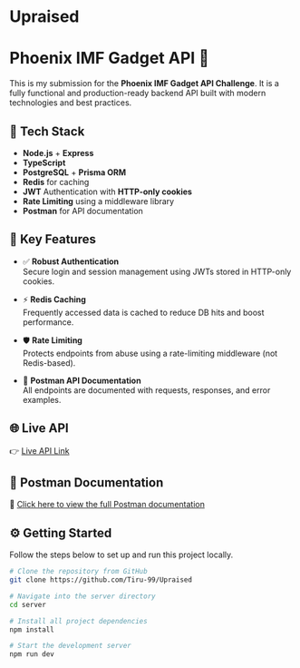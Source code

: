 # Upraised 
# Phoenix IMF Gadget API 🚀

This is my submission for the **Phoenix IMF Gadget API Challenge**. It is a fully functional and production-ready backend API built with modern technologies and best practices.

## 🔧 Tech Stack

- **Node.js** + **Express**
- **TypeScript**
- **PostgreSQL** + **Prisma ORM**
- **Redis** for caching
- **JWT** Authentication with **HTTP-only cookies**
- **Rate Limiting** using a middleware library
- **Postman** for API documentation

## 🔐 Key Features

- ✅ **Robust Authentication**  
  Secure login and session management using JWTs stored in HTTP-only cookies.

- ⚡ **Redis Caching**  
  Frequently accessed data is cached to reduce DB hits and boost performance.

- 🛡️ **Rate Limiting**  
  Protects endpoints from abuse using a rate-limiting middleware (not Redis-based).

- 📑 **Postman API Documentation**  
  All endpoints are documented with requests, responses, and error examples.

## 🌐 Live API

👉 [Live API Link](https://upraised-production.up.railway.app/health)  

## 📮 Postman Documentation

🧾 [Click here to view the full Postman documentation](https://documenter.getpostman.com/view/28016254/2sB2cUAhiM)  


## ⚙️ Getting Started

Follow the steps below to set up and run this project locally.

```bash
# Clone the repository from GitHub
git clone https://github.com/Tiru-99/Upraised

# Navigate into the server directory
cd server

# Install all project dependencies
npm install

# Start the development server
npm run dev

